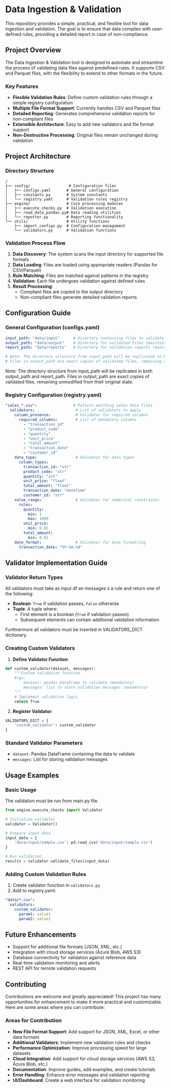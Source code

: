 # Data Ingestion & Validation

This repository provides a simple, practical, and flexible tool for data ingestion and validation. The goal is to ensure that data complies with user-defined rules, providing a detailed report in case of non-compliance.

## Project Overview

The Data Ingestion & Validation tool is designed to automate and streamline the process of validating data files against predefined rules. It supports CSV and Parquet files, with the flexibility to extend to other formats in the future.

### Key Features

* **Flexible Validation Rules**: Define custom validation rules through a simple registry configuration
* **Multiple File Format Support**: Currently handles CSV and Parquet files
* **Detailed Reporting**: Generates comprehensive validation reports for non-compliant files
* **Extensible Architecture**: Easy to add new validators and file format support
* **Non-Destructive Processing**: Original files remain unchanged during validation

## Project Architecture

### Directory Structure

```
/
├── config/                 # Configuration files
│   ├── configs.yaml       # General configuration
│   ├── constants.py       # System constants
│   └── registry.yaml      # Validation rules registry
├── engine/                # Core processing modules
│   ├── execute_checks.py  # Validation execution
│   ├── read_data_pandas.py# Data reading utilities
│   └── reporter.py        # Reporting functionality
└── utils/                 # Utility functions
    ├── import_configs.py  # Configuration management
    └── validators.py      # Validation functions
```

### Validation Process Flow

1. **Data Discovery**: The system scans the input directory for supported file formats
2. **Data Loading**: Files are loaded using appropriate readers (Pandas for CSV/Parquet)
3. **Rule Matching**: Files are matched against patterns in the registry
4. **Validation**: Each file undergoes validation against defined rules
5. **Result Processing**:
   * Compliant files are copied to the output directory
   * Non-compliant files generate detailed validation reports

## Configuration Guide

### General Configuration (configs.yaml)

```yaml
input_path: "data/input"      # Directory containing files to validate
output_path: "data/output"    # Directory for validated files (maintains input directory structure)
report_path: "data/reports"   # Directory for validation reports (maintains input directory structure)

# Note: The directory structure from input_path will be replicated in both output_path and report_path.
# Files in output_path are exact copies of validated files, remaining unmodified from their original state.
```
Note: The directory structure from input_path will be replicated in both output_path and report_path.
Files in output_path are exact copies of validated files, remaining unmodified from their original state.

### Registry Configuration (registry.yaml)

```yaml
"sales_*.csv":                # Pattern matching sales data files
  validators:                  # List of validators to apply
    column_presence:           # Validator for required columns
      required_columns:        # List of mandatory columns
        - "transaction_id"
        - "product_code"
        - "quantity"
        - "unit_price"
        - "total_amount"
        - "transaction_date"
        - "customer_id"
    data_type:                 # Validator for data types
      column_types:
        transaction_id: "str"
        product_code: "str"
        quantity: "int"
        unit_price: "float"
        total_amount: "float"
        transaction_date: "datetime"
        customer_id: "str"
    value_range:               # Validator for numerical constraints
      rules:
        quantity:
          min: 1
          max: 1000
        unit_price:
          min: 0.01
        total_amount:
          min: 0.01
    date_format:               # Validator for date formatting
      transaction_date: "%Y-%m-%d"
```

## Validator Implementation Guide

### Validator Return Types

All validators must take as input df an messages s a rule and return one of the following:
* **Boolean**: `True` if validation passes, `False` otherwise
* **Tuple**: A tuple where:
  - First element is a boolean (`True` if validation passes)
  - Subsequent elements can contain additional validation information

Furthrermore all validators must be inserted in VALIDATORS_DICT dictionary.

### Creating Custom Validators

1. **Define Validator Function**:
```python
def custom_validator(dataset, messages):
    """Custom validation function
    Args:
        dataset: pandas DataFrame to validate (mandatory)
        messages: list to store validation messages (mandatory)
    """
    # Implement validation logic
    return True
```

2. **Register Validator**:
```python
VALIDATORS_DICT = {
    'custom_validator': custom_validator
}
```

### Standard Validator Parameters

* `dataset`: Pandas DataFrame containing the data to validate
* `messages`: List for storing validation messages

## Usage Examples

### Basic Usage
The validation must be run from main.py file. 

```python
from engine.execute_checks import Validator

# Initialize validator
validator = Validator()

# Prepare input data
input_data = {
    'data/input/sample.csv': pd.read_csv('data/input/sample.csv')
}

# Run validation
results = validator.validate_files(input_data)
```

### Adding Custom Validation Rules

1. Create validator function in `validators.py`
2. Add to registry.yaml:
```yaml
"data/*.csv":
  validators:
    custom_validator:
      param1: value1
      param2: value2
```

## Future Enhancements

* Support for additional file formats (JSON, XML, etc.)
* Integration with cloud storage services (Azure Blob, AWS S3)
* Database connectivity for validation against reference data
* Real-time validation monitoring and alerts
* REST API for remote validation requests

## Contributing

Contributions are welcome and greatly appreciated! This project has many opportunities for enhancement to make it more practical and customizable. Here are some areas where you can contribute:

### Areas for Contribution

* **New File Format Support**: Add support for JSON, XML, Excel, or other data formats
* **Additional Validators**: Implement new validation rules and checks
* **Performance Optimization**: Improve processing speed for large datasets
* **Cloud Integration**: Add support for cloud storage services (AWS S3, Azure Blob, etc.)
* **Documentation**: Improve guides, add examples, and create tutorials
* **Error Handling**: Enhance error messages and validation reporting
* **UI/Dashboard**: Create a web interface for validation monitoring
